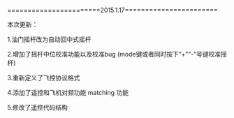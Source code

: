 ﻿
=======================2015.1.17=======================

本次更新：

1.油门摇杆改为自动回中式摇杆

2.增加了摇杆中位校准功能以及校准bug (mode键或者同时按下“+”“-”号键校准摇杆)

3.重新定义了飞控协议格式

4.添加了遥控和飞机对频功能 matching 功能

5.修改了遥控代码结构
